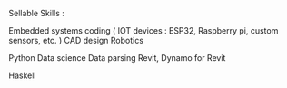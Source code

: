 Sellable Skills :

Embedded systems coding ( IOT devices : ESP32, Raspberry pi, custom sensors, etc. )
CAD design
Robotics

Python
Data science
Data parsing
Revit, Dynamo for Revit


Haskell
